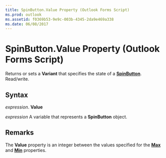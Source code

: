 ```yaml
---
title: SpinButton.Value Property (Outlook Forms Script)
ms.prod: outlook
ms.assetid: f0369b53-9e9c-003b-4345-2da9e469a338
ms.date: 06/08/2017
---
```



# SpinButton.Value Property (Outlook Forms Script)

Returns or sets a  **Variant** that specifies the state of a **[SpinButton](Outlook.spinbutton.md)**. Read/write.


## Syntax

 _expression_. **Value**

 _expression_ A variable that represents a  **SpinButton** object.


## Remarks

The  **Value** property is an integer between the values specified for the **[Max](Outlook.spinbutton.max.md)** and **[Min](Outlook.spinbutton.min.md)** properties.


